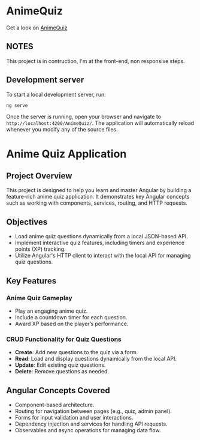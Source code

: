 # AnimeQuiz

Get a look on [AnimeQuiz](https://gangueboris.github.io/AnimeQuiz/) 

## NOTES
This project is in contruction, I'm at the front-end, non responsive steps.
## Development server
To start a local development server, run:

```bash
ng serve
```

Once the server is running, open your browser and navigate to `http://localhost:4200/AnimeQuiz/`. The application will automatically reload whenever you modify any of the source files.
# Anime Quiz Application


## Project Overview
This project is designed to help you learn and master Angular by building a feature-rich anime quiz application. It demonstrates key Angular concepts such as working with components, services, routing, and HTTP requests.

## Objectives
- Load anime quiz questions dynamically from a local JSON-based API.
- Implement interactive quiz features, including timers and experience points (XP) tracking.
- Utilize Angular's HTTP client to interact with the local API for managing quiz questions.

## Key Features

### Anime Quiz Gameplay
- Play an engaging anime quiz.
- Include a countdown timer for each question.
- Award XP based on the player’s performance.

### CRUD Functionality for Quiz Questions
- **Create**: Add new questions to the quiz via a form.
- **Read**: Load and display questions dynamically from the local API.
- **Update**: Edit existing quiz questions.
- **Delete**: Remove questions as needed.

## Angular Concepts Covered
- Component-based architecture.
- Routing for navigation between pages (e.g., quiz, admin panel).
- Forms for input validation and user interactions.
- Dependency injection and services for handling API requests.
- Observables and async operations for managing data flow.
